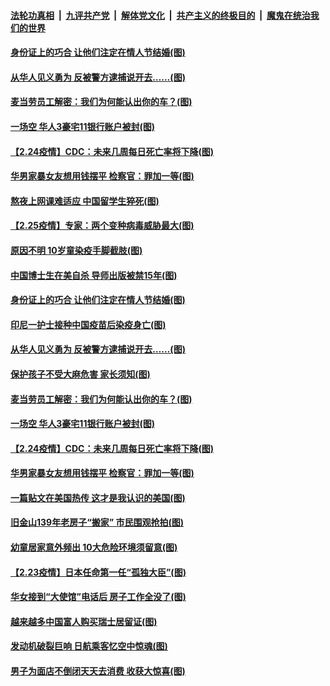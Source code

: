 

####  [法轮功真相](../../../../basic/blob/master/README.md?t=02262101) &nbsp;|&nbsp; [九评共产党](../../../../9ping.md/blob/master/README.md?t=02262101) &nbsp;|&nbsp; [解体党文化](../../../../jtdwh.md/blob/master/README.md?t=02262101)  &nbsp;|&nbsp; [共产主义的终极目的](../../../../gczydzjmd.md/blob/master/README.md?t=02262101) &nbsp;|&nbsp; [魔鬼在统治我们的世界](../../../../mgztzwmdsj.md/blob/master/README.md?t=02262101) 

#### [身份证上的巧合 让他们注定在情人节结婚(图)](../pages/p3/963757.md?t=02262101) 

#### [从华人见义勇为 反被警方逮捕说开去……(图)](../pages/p3/963680.md?t=02262101) 

#### [麦当劳员工解密：我们为何能认出你的车？(图)](../pages/p3/961788.md?t=02262101) 

#### [一场空 华人3豪宅11银行账户被封(图)](../pages/p3/963639.md?t=02262101) 

#### [【2.24疫情】CDC：未来几周每日死亡率将下降(图)](../pages/p3/963630.md?t=02262101) 

#### [华男家暴女友想用钱摆平 检察官：罪加一等(图)](../pages/p3/963595.md?t=02262101) 

#### [熬夜上网课难适应 中国留学生猝死(图)](../pages/p3/963773.md?t=02262101) 

#### [【2.25疫情】专家：两个变种病毒威胁最大(图)](../pages/p3/963760.md?t=02262101) 

#### [原因不明 10岁童染疫手脚截肢(图)](../pages/p3/963761.md?t=02262101) 

#### [中国博士生在美自杀 导师出版被禁15年(图)](../pages/p3/963756.md?t=02262101) 

#### [身份证上的巧合 让他们注定在情人节结婚(图)](../pages/p3/963757.md?t=02262101) 

#### [印尼一护士接种中国疫苗后染疫身亡(图)](../pages/p3/963736.md?t=02262101) 

#### [从华人见义勇为 反被警方逮捕说开去……(图)](../pages/p3/963680.md?t=02262101) 

#### [保护孩子不受大麻危害 家长须知(图)](../pages/p3/963750.md?t=02262101) 

#### [麦当劳员工解密：我们为何能认出你的车？(图)](../pages/p3/961788.md?t=02262101) 

#### [一场空 华人3豪宅11银行账户被封(图)](../pages/p3/963639.md?t=02262101) 

#### [【2.24疫情】CDC：未来几周每日死亡率将下降(图)](../pages/p3/963630.md?t=02262101) 

#### [华男家暴女友想用钱摆平 检察官：罪加一等(图)](../pages/p3/963595.md?t=02262101) 

#### [一篇贴文在美国热传 这才是我认识的美国(图)](../pages/p3/963531.md?t=02262101) 

#### [旧金山139年老房子“搬家” 市民围观抢拍(图)](../pages/p3/963533.md?t=02262101) 

#### [幼童居家意外频出 10大危险环境须留意(图)](../pages/p3/963529.md?t=02262101) 

#### [【2.23疫情】日本任命第一任“孤独大臣”(图)](../pages/p3/963527.md?t=02262101) 

#### [华女接到“大使馆”电话后 房子工作全没了(图)](../pages/p3/963499.md?t=02262101) 

#### [越来越多中国富人购买瑞士居留证(图)](../pages/p3/963490.md?t=02262101) 

#### [发动机破裂巨响 日航乘客忆空中惊魂(图)](../pages/p3/963414.md?t=02262101) 

#### [男子为面店不倒闭天天去消费 收获大惊喜(图)](../pages/p3/963412.md?t=02262101) 

